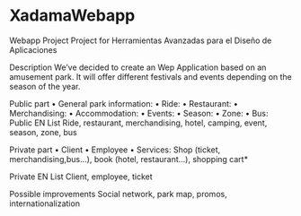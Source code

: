 # XadamaWebapp
Webapp Project
Project for Herramientas Avanzadas para el Diseño de Aplicaciones


Description
We’ve decided to create an Wep Application based on an amusement park. It will offer different festivals and events depending on the season of the year.

Public part
•	General park information:
•	Ride:
•	Restaurant:
•	Merchandising:
•	Accommodation:
•	Events:
•	Season:
•	Zone:
•	Bus:
Public EN List
Ride, restaurant, merchandising, hotel, camping, event, season, zone, bus

Private part
•	Client
•	Employee
•	Services: Shop (ticket, merchandising,bus…), book (hotel, restaurant…), shopping cart*

Private EN List
Client, employee, ticket

Possible improvements
Social network, park map, promos, internationalization
